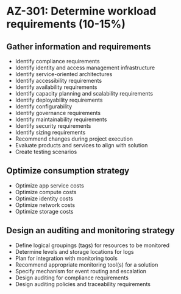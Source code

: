 # AZ-301: Determine workload requirements (10-15%)
## Gather information and requirements
* Identify compliance requirements
* Identify identity and access management infrastructure
* Identify service-oriented architectures
* Identify accessibility requirements
* Identify availability requirements
* Identify capacity planning and scalability requirements
* Identify deployability requirements
* Identify configurability
* Identify governance requirements
* Identify maintainability requirements
* Identify security requirements
* Identify sizing requirements
* Recommend changes during project execution
* Evaluate products and services to align with solution
* Create testing scenarios

## Optimize consumption strategy
* Optimize app service costs
* Optimize compute costs
* Optimize identity costs
* Optimize network costs
* Optimize storage costs

## Design an auditing and monitoring strategy
* Define logical groupings (tags) for resources to be monitored
* Determine levels and storage locations for logs
* Plan for integration with monitoring tools
* Recommend appropriate monitoring tool(s) for a solution
* Specify mechanism for event routing and escalation
* Design auditing for compliance requirements
* Design auditing policies and traceability requirements